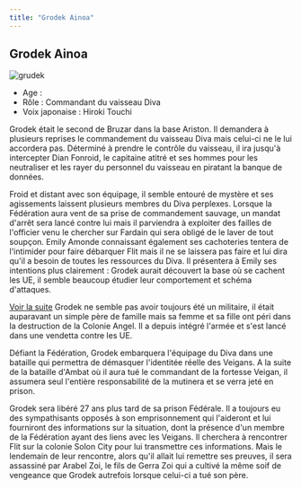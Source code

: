 ```yaml
---
title: "Grodek Ainoa"
---
```


Grodek Ainoa
------------

![grudek](/images/stories/saga/gundamage/persos/grodek.png)
- Age :   
- Rôle : Commandant du vaisseau Diva  
- Voix japonaise : Hiroki Touchi


Grodek était le second de Bruzar dans la base Ariston. Il demandera à plusieurs reprises le commandement du vaisseau Diva mais celui-ci ne le lui accordera pas. Déterminé à prendre le contrôle du vaisseau, il ira jusqu'à intercepter Dian Fonroid, le capitaine atitré et ses hommes pour les neutraliser et les rayer du personnel du vaisseau en piratant la banque de données. 


Froid et distant avec son équipage, il semble entouré de mystère et ses agissements laissent plusieurs membres du Diva perplexes. Lorsque la Fédération aura vent de sa prise de commandement sauvage, un mandat d'arrêt sera lancé contre lui mais il parviendra à exploiter des failles de l'officier venu le chercher sur Fardain qui sera obligé de le laver de tout soupçon. Emily Amonde connaissant également ses cachoteries tentera de l'intimider pour faire débarquer Flit mais il ne se laissera pas faire et lui dira qu'il a besoin de toutes les ressources du Diva. Il présentera à Emily ses intentions plus clairement : Grodek aurait découvert la base où se cachent les UE, il semble beaucoup étudier leur comportement et schéma d'attaques.


[Voir la suite](javascript:spoiler();)
Grodek ne semble pas avoir toujours été un militaire, il était auparavant un simple père de famille mais sa femme et sa fille ont péri dans la destruction de la Colonie Angel. Il a depuis intégré l'armée et s'est lancé dans une vendetta contre les UE.  


Défiant la Fédération, Grodek embarquera l'équipage du Diva dans une bataille qui permettra de démasquer l'identitée réelle des Veigans. A la suite de la bataille d'Ambat où il aura tué le commandant de la fortesse Veigan, il assumera seul l'entière responsabilité de la mutinera et se verra jeté en prison. 


Grodek sera libéré 27 ans plus tard de sa prison Fédérale. Il a toujours eu des sympathisants opposés à son emprisonnement qui l'aideront et lui fourniront des informations sur la situation, dont la présence d'un membre de la Fédération ayant des liens avec les Veigans. Il cherchera à rencontrer Flit sur la colonie Solon City pour lui transmettre ces informations. Mais le lendemain de leur rencontre, alors qu'il allait lui remettre ses preuves, il sera assassiné par Arabel Zoi, le fils de Gerra Zoi qui a cultivé la même soif de vengeance que Grodek autrefois lorsque celui-ci a tué son père.  


